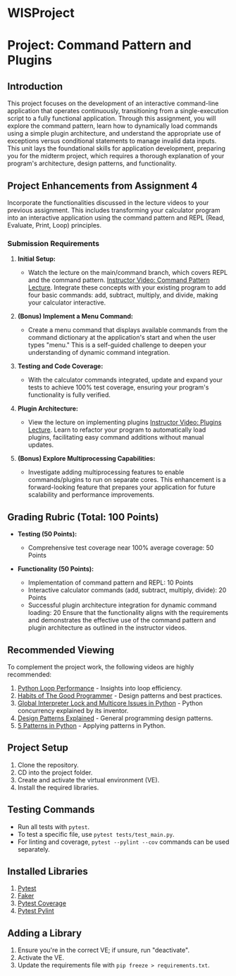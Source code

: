 # WISProject
# Project: Command Pattern and Plugins 

## Introduction

This project focuses on the development of an interactive command-line application that operates continuously, transitioning from a single-execution script to a fully functional application. Through this assignment, you will explore the command pattern, learn how to dynamically load commands using a simple plugin architecture, and understand the appropriate use of exceptions versus conditional statements to manage invalid data inputs. This unit lays the foundational skills for application development, preparing you for the midterm project, which requires a thorough explanation of your program's architecture, design patterns, and functionality.

## Project Enhancements from Assignment 4

Incorporate the functionalities discussed in the lecture videos to your previous assignment. This includes transforming your calculator program into an interactive application using the command pattern and REPL (Read, Evaluate, Print, Loop) principles.

### Submission Requirements

1. **Initial Setup:**
   - Watch the lecture on the main/command branch, which covers REPL and the command pattern. [Instructor Video: Command Pattern Lecture](https://youtu.be/3DVUN091T5g). Integrate these concepts with your existing program to add four basic commands: add, subtract, multiply, and divide, making your calculator interactive.

2. **(Bonus) Implement a Menu Command:**
   - Create a menu command that displays available commands from the command dictionary at the application's start and when the user types "menu." This is a self-guided challenge to deepen your understanding of dynamic command integration.

3. **Testing and Code Coverage:**
   - With the calculator commands integrated, update and expand your tests to achieve 100% test coverage, ensuring your program's functionality is fully verified.

4. **Plugin Architecture:**
   - View the lecture on implementing plugins [Instructor Video: Plugins Lecture](https://youtu.be/c2PmjazGW2w). Learn to refactor your program to automatically load plugins, facilitating easy command additions without manual updates.

5. **(Bonus) Explore Multiprocessing Capabilities:**
   - Investigate adding multiprocessing features to enable commands/plugins to run on separate cores. This enhancement is a forward-looking feature that prepares your application for future scalability and performance improvements.

## Grading Rubric (Total: 100 Points)

- **Testing (50 Points):**
  - Comprehensive test coverage near 100% average coverage: 50 Points

- **Functionality (50 Points):**
  - Implementation of command pattern and REPL: 10 Points
  - Interactive calculator commands (add, subtract, multiply, divide): 20 Points
  - Successful plugin architecture integration for dynamic command loading: 20 
Ensure that the functionality aligns with the requirements and demonstrates the effective use of the command pattern and plugin architecture as outlined in the instructor videos.

## Recommended Viewing

To complement the project work, the following videos are highly recommended:

1. [Python Loop Performance](https://www.youtube.com/watch?v=Qgevy75co8c) - Insights into loop efficiency.
2. [Habits of The Good Programmer](https://www.youtube.com/watch?v=q1qKv5TBaOA&t=2s) - Design patterns and best practices.
3. [Global Interpreter Lock and Multicore Issues in Python](https://www.youtube.com/watch?v=m4zDBk0zAUY) - Python concurrency explained by its inventor.
4. [Design Patterns Explained](https://www.youtube.com/watch?v=tv-_1er1mWI) - General programming design patterns.
5. [5 Patterns in Python](https://www.youtube.com/watch?v=YMAwgRwjEOQ) - Applying patterns in Python.

## Project Setup

1. Clone the repository.
2. CD into the project folder.
3. Create and activate the virtual environment (VE).
4. Install the required libraries.

## Testing Commands

- Run all tests with `pytest`.
- To test a specific file, use `pytest tests/test_main.py`.
- For linting and coverage, `pytest --pylint --cov` commands can be used separately.

## Installed Libraries

1. [Pytest](https://docs.pytest.org/en/8.0.x/)
2. [Faker](https://faker.readthedocs.io/en/master/)
3. [Pytest Coverage](https://pytest-cov.readthedocs.io/en/latest/readme.html)
4. [Pytest Pylint](https://pylint.readthedocs.io/en/stable/development_guide/contributor_guide/tests/launching_test.html)

## Adding a Library

1. Ensure you're in the correct VE; if unsure, run "deactivate".
2. Activate the VE.
3. Update the requirements file with `pip freeze > requirements.txt`.